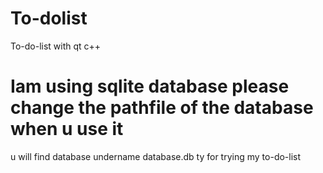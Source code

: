 # To-dolist
To-do-list with qt c++
# Iam using sqlite database please change the pathfile of the database when u use it 
u will find database undername database.db ty for trying my to-do-list
